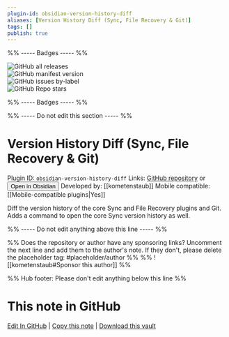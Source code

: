 ```yaml
---
plugin-id: obsidian-version-history-diff
aliases: [Version History Diff (Sync, File Recovery & Git)]
tags: []
publish: true
---
```


%% ----- Badges ----- %%

![GitHub all releases](https://img.shields.io/github/downloads/kometenstaub/obsidian-version-history-diff/total?color=573E7A&logo=github&style=for-the-badge)  
![GitHub manifest version](https://img.shields.io/github/manifest-json/v/kometenstaub/obsidian-version-history-diff?color=573E7A&logo=github&style=for-the-badge)  
![GitHub issues by-label](https://img.shields.io/github/issues/kometenstaub/obsidian-version-history-diff/help%20wanted?color=573E7A&logo=github&style=for-the-badge)  
![GitHub Repo stars](https://img.shields.io/github/stars/kometenstaub/obsidian-version-history-diff?color=573E7A&logo=github&style=for-the-badge)

%% ----- Badges ----- %%

%% ----- Do not edit this section ----- %%

# Version History Diff (Sync, File Recovery & Git)

Plugin ID: `obsidian-version-history-diff`
Links: [GitHub repository](https://github.com/kometenstaub/obsidian-version-history-diff) or [<button id=HH>Open in Obsidian</button>](obsidian://show-plugin?id=obsidian-version-history-diff)
Developed by: [[kometenstaub]]
Mobile compatible: [[Mobile-compatible plugins|Yes]]

Diff the version history of the core Sync and File Recovery plugins and Git. Adds a command to open the core Sync version history as well.

%% ----- Do not edit anything above this line ----- %%

%% Does the repository or author have any sponsoring links? Uncomment the next line and add them to the author's note. If they don't, please delete the placeholder tag: #placeholder/author %%
%% ![[kometenstaub#Sponsor this author]] %%

%% Hub footer: Please don't edit anything below this line %%

# This note in GitHub

<span class="git-footer">[Edit In GitHub](https://github.dev/obsidian-community/obsidian-hub/blob/main/02%20-%20Community%20Expansions/02.05%20All%20Community%20Expansions/Plugins/obsidian-version-history-diff.md "git-hub-edit-note") | [Copy this note](https://raw.githubusercontent.com/obsidian-community/obsidian-hub/main/02%20-%20Community%20Expansions/02.05%20All%20Community%20Expansions/Plugins/obsidian-version-history-diff.md "git-hub-copy-note") | [Download this vault](https://github.com/obsidian-community/obsidian-hub/archive/refs/heads/main.zip "git-hub-download-vault") </span>
